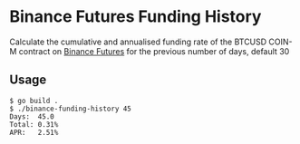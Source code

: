 # Binance Futures Funding History

Calculate the cumulative and annualised funding rate of the BTCUSD COIN-M
contract on [Binance Futures](https://www.binance.com/en/futures) for the
previous number of days, default 30

## Usage

	$ go build .
	$ ./binance-funding-history 45
	Days:  45.0
	Total: 0.31%
	APR:   2.51%
